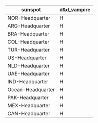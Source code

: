 | sunspot | d&d_vampire |
| --- | --- |
| NOR-Headquarter | H |
| ARG-Headquarter | H |
| BRA-Headquarter | H |
| COL-Headquarter | H |
| TUR-Headquarter | H |
| US-Headquarter | H |
| NLD-Headquarter | H |
| UAE-Headquarter | H |
| IND-Headquarter | H |
| Ocean-Headquarter | H |
| PAK-Headquarter | H |
| MEX-Headquarter | H |
| CAN-Headquarter | H |
